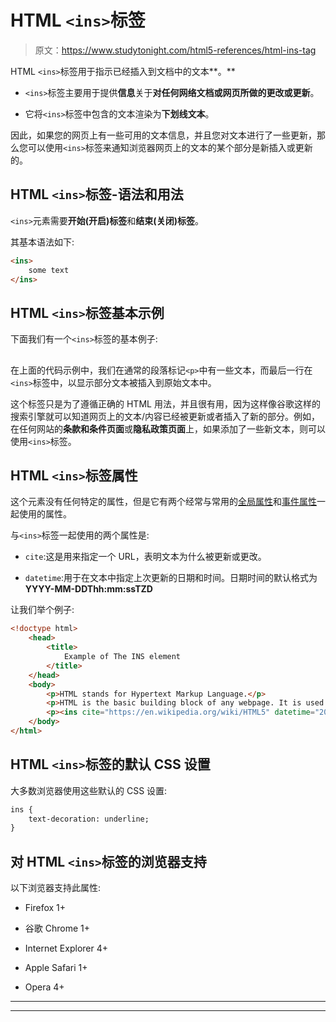 # HTML `<ins>`标签

> 原文：<https://www.studytonight.com/html5-references/html-ins-tag>

HTML `<ins>`标签用于指示已经插入到文档中的文本**。**

*   `<ins>`标签主要用于提供**信息**关于**对任何网络文档或网页所做的更改或更新**。

*   它将`<ins>`标签中包含的文本渲染为**下划线文本**。

因此，如果您的网页上有一些可用的文本信息，并且您对文本进行了一些更新，那么您可以使用`<ins>`标签来通知浏览器网页上的文本的某个部分是新插入或更新的。

## HTML `<ins>`标签-语法和用法

`<ins>`元素需要**开始(开启)标签**和**结束(关闭)标签**。

其基本语法如下:

```html
<ins>
    some text
</ins>
```

## HTML `<ins>`标签基本示例

下面我们有一个`<ins>`标签的基本例子:

## 

在上面的代码示例中，我们在通常的段落标记`<p>`中有一些文本，而最后一行在`<ins>`标签中，以显示部分文本被插入到原始文本中。

这个标签只是为了遵循正确的 HTML 用法，并且很有用，因为这样像谷歌这样的搜索引擎就可以知道网页上的文本/内容已经被更新或者插入了新的部分。例如，在任何网站的**条款和条件页面**或**隐私政策页面**上，如果添加了一些新文本，则可以使用`<ins>`标签。

## HTML `<ins>`标签属性

这个元素没有任何特定的属性，但是它有两个经常与常用的[全局属性](https://www.studytonight.com/html5-references/html-global-attributes)和[事件属性](https://www.studytonight.com/html5-references/html-event-attributes)一起使用的属性。

与`<ins>`标签一起使用的两个属性是:

*   `cite`:这是用来指定一个 URL，表明文本为什么被更新或更改。

*   `datetime`:用于在文本中指定上次更新的日期和时间。日期时间的默认格式为 **YYYY-MM-DDThh:mm:ssTZD**

让我们举个例子:

```html
<!doctype html>
    <head>
        <title>
            Example of The INS element
        </title>
    </head>
    <body>
        <p>HTML stands for Hypertext Markup Language.</p>
        <p>HTML is the basic building block of any webpage. It is used with CSS and Javascript to create interative web pages.</p>
        <p><ins cite="https://en.wikipedia.org/wiki/HTML5" datetime="2014-10-28T00:00:00TZD">HTML5 is the latest version of HTML</ins></p>
    </body>
</html>
```

## HTML `<ins>`标签的默认 CSS 设置

大多数浏览器使用这些默认的 CSS 设置:

```html
ins {
    text-decoration: underline;
}
```

## 对 HTML `<ins>`标签的浏览器支持

以下浏览器支持此属性:

*   Firefox 1+

*   谷歌 Chrome 1+

*   Internet Explorer 4+

*   Apple Safari 1+

*   Opera 4+

* * *

* * *